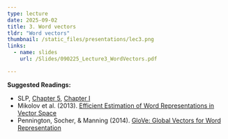 ```yaml
---
type: lecture
date: 2025-09-02
title: 3. Word vectors
tldr: "Word vectors"
thumbnail: /static_files/presentations/lec3.png
links:
  - name: slides
    url: /Slides/090225_Lecture3_WordVectors.pdf

---
```

**Suggested Readings:**
- SLP, <a href="https://web.stanford.edu/~jurafsky/slp3/5.pdf" target="_blank" rel="noopener noreferrer">Chapter 5</a>, <a href="https://web.stanford.edu/~jurafsky/slp3/I.pdf" target="_blank" rel="noopener noreferrer">Chapter I</a>
- Mikolov et al. (2013). <a href="https://arxiv.org/pdf/1301.3781.pdf" target="_blank" rel="noopener noreferrer">Efficient Estimation of Word Representations in Vector Space</a>
- Pennington, Socher, & Manning (2014). <a href="https://nlp.stanford.edu/pubs/glove.pdf" target="_blank" rel="noopener noreferrer">GloVe: Global Vectors for Word Representation</a>
